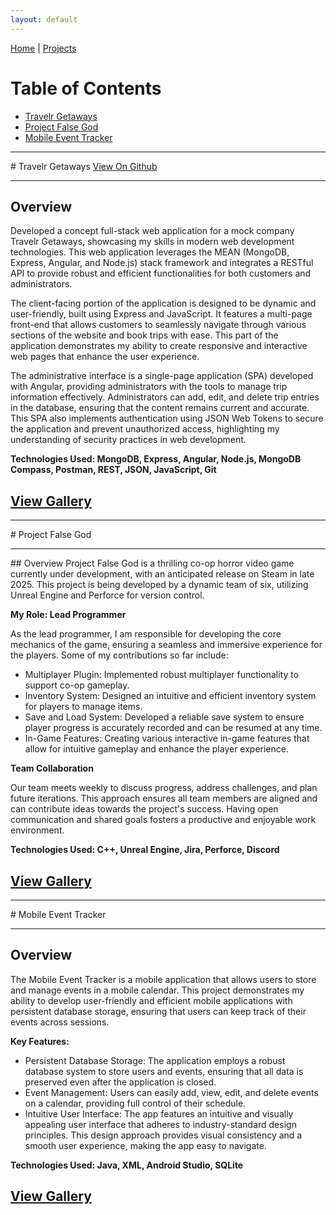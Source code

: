 ```yaml
---
layout: default
---
```


[Home](./) | [Projects](./projects)

# Table of Contents
* [Travelr Getaways](#TravelrGetaways)
* [Project False God](#ProjectFalseGod)
* [Mobile Event Tracker](#MobileEventTracker)

<hr>
<a id="TravelrGetaways"></a>
# Travelr Getaways
<a href="https://github.com/jsenior326/Travelr-Getaways">View On Github</a>
<hr>

## Overview
Developed a concept full-stack web application for a mock company Travelr Getaways, showcasing my skills in modern web development technologies. This web application leverages the MEAN (MongoDB, Express, Angular, and Node.js) stack framework and integrates a RESTful API to provide robust and efficient functionalities for both customers and administrators.

The client-facing portion of the application is designed to be dynamic and user-friendly, built using Express and JavaScript. It features a multi-page front-end that allows customers to seamlessly navigate through various sections of the website and book trips with ease. This part of the application demonstrates my ability to create responsive and interactive web pages that enhance the user experience.

The administrative interface is a single-page application (SPA) developed with Angular, providing administrators with the tools to manage trip information effectively. Administrators can add, edit, and delete trip entries in the database, ensuring that the content remains current and accurate. This SPA also implements authentication using JSON Web Tokens to secure the application and prevent unauthorized access, highlighting my understanding of security practices in web development.

<b>Technologies Used: MongoDB, Express, Angular, Node.js, MongoDB Compass, Postman, REST, JSON, JavaScript, Git</b>

## [View Gallery](Gallery/TravelrGallery.md)

<hr>
<a id="ProjectFalseGod"></a>
# Project False God
<hr>
## Overview
Project False God is a thrilling co-op horror video game currently under development, with an anticipated release on Steam in late 2025. This project is being developed by a dynamic team of six, utilizing Unreal Engine and Perforce for version control.

<b>My Role: Lead Programmer</b>

As the lead programmer, I am responsible for developing the core mechanics of the game, ensuring a seamless and immersive experience for the players. Some of my contributions so far include:
* Multiplayer Plugin: Implemented robust multiplayer functionality to support co-op gameplay.
* Inventory System: Designed an intuitive and efficient inventory system for players to manage items.
* Save and Load System: Developed a reliable save system to ensure player progress is accurately recorded and can be resumed at any time.
* In-Game Features: Creating various interactive in-game features that allow for intuitive gameplay and enhance the player experience.

<b>Team Collaboration</b>

Our team meets weekly to discuss progress, address challenges, and plan future iterations. This approach ensures all team members are aligned and can contribute ideas towards the project's success. Having open communication and shared goals fosters a productive and enjoyable work environment.

<b>Technologies Used: C++, Unreal Engine, Jira, Perforce, Discord</b>

## [View Gallery](Gallery/FalseGodGallery.md)

<hr>
<a id="MobileEventTracker"></a>
# Mobile Event Tracker
<hr>

## Overview
The Mobile Event Tracker is a mobile application that allows users to store and manage events in a mobile calendar. This project demonstrates my ability to develop user-friendly and efficient mobile applications with persistent database storage, ensuring that users can keep track of their events across sessions.

<b>Key Features:</b>

* Persistent Database Storage: The application employs a robust database system to store users and events, ensuring that all data is preserved even after the application is closed.
* Event Management: Users can easily add, view, edit, and delete events on a calendar, providing full control of their schedule.
* Intuitive User Interface: The app features an intuitive and visually appealing user interface that adheres to industry-standard design principles. This design approach provides visual consistency and a smooth user experience, making the app easy to navigate.

<b>Technologies Used: Java, XML, Android Studio, SQLite</b>

## [View Gallery](Gallery/EventTrackerGallery.md)
